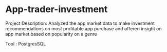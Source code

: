 # App-trader-investment

Project Description:
Analyzed the app market data to make investment recommendations on most profitable app purchase and offered insight on app market based on popularity on a genre

Tool : PostgresSQL
